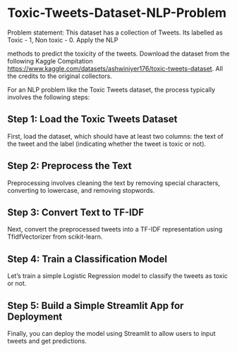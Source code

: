 # Toxic-Tweets-Dataset-NLP-Problem
Problem statement: This dataset has a collection of Tweets. Its labelled as Toxic - 1, Non toxic - 0. Apply the NLP

methods to predict the toxicity of the tweets. 
Download the dataset from the following Kaggle Compitation https://www.kaggle.com/datasets/ashwiniyer176/toxic-tweets-dataset. All
the credits to the original collectors.

For an NLP problem like the Toxic Tweets dataset, the process typically involves the following steps:
## Step 1: Load the Toxic Tweets Dataset
First, load the dataset, which should have at least two columns: the text of the tweet and the label (indicating whether the tweet is toxic or not).

## Step 2: Preprocess the Text
Preprocessing involves cleaning the text by removing special characters, converting to lowercase, and removing stopwords.

## Step 3: Convert Text to TF-IDF
Next, convert the preprocessed tweets into a TF-IDF representation using TfidfVectorizer from scikit-learn.

## Step 4: Train a Classification Model
Let’s train a simple Logistic Regression model to classify the tweets as toxic or not.

## Step 5: Build a Simple Streamlit App for Deployment
Finally, you can deploy the model using Streamlit to allow users to input tweets and get predictions.
